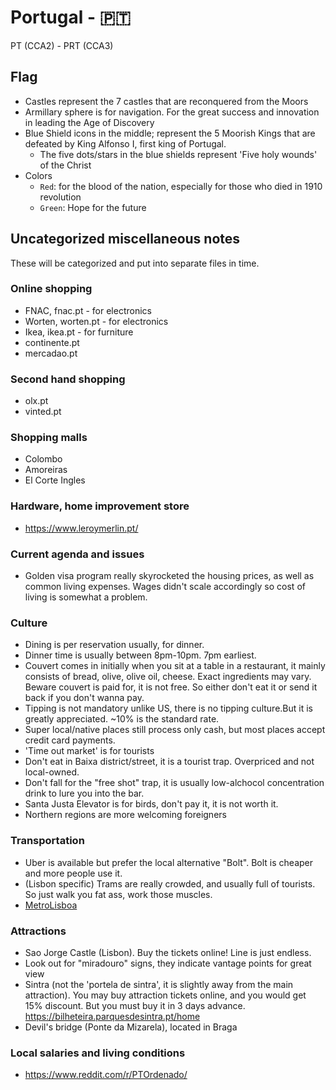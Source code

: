 # Portugal -  :portugal:
PT (CCA2) - PRT (CCA3)

## Flag

- Castles represent the 7 castles that are reconquered from the Moors
- Armillary sphere is for navigation. For the great success and innovation in leading the Age of Discovery
- Blue Shield icons in the middle; represent the 5 Moorish Kings that are defeated by King Alfonso I, first king of Portugal. 
	- The five dots/stars in the blue shields represent 'Five holy wounds' of the Christ
- Colors
	- `Red`: for the blood of the nation, especially for those who died in 1910 revolution
	- `Green`: Hope for the future

## Uncategorized miscellaneous notes
These will be categorized and put into separate files in time.

### Online shopping

- FNAC, fnac.pt - for electronics
- Worten, worten.pt - for electronics
- Ikea, ikea.pt - for furniture
- continente.pt
- mercadao.pt

### Second hand shopping

- olx.pt
- vinted.pt

### Shopping malls
- Colombo
- Amoreiras
- El Corte Ingles

### Hardware, home improvement store

- https://www.leroymerlin.pt/

### Current agenda and issues
- Golden visa program really skyrocketed the housing prices, as well as common living expenses. Wages didn't scale accordingly so cost of living is somewhat a problem.


### Culture
- Dining is per reservation usually, for dinner.
- Dinner time is usually between 8pm-10pm. 7pm earliest.
- Couvert comes in initially when you sit at a table in a restaurant, it mainly consists of bread, olive, olive oil, cheese. Exact ingredients may vary. Beware couvert is paid for, it is not free. So either don't eat it or send it back if you don't wanna pay.
- Tipping is not mandatory unlike US, there is no tipping culture.But it is greatly appreciated. ~10% is the standard rate.
- Super local/native places still process only cash, but most places accept credit card payments.
- 'Time out market' is for tourists
- Don't eat in Baixa district/street, it is a tourist trap. Overpriced and not local-owned.
- Don't fall for the "free shot" trap, it is usually low-alchocol concentration drink to lure you into the bar.
- Santa Justa Elevator is for birds, don't pay it, it is not worth it.
- Northern regions are more welcoming foreigners

### Transportation
- Uber is available but prefer the local alternative "Bolt". Bolt is cheaper and more people use it.
- (Lisbon specific) Trams are really crowded, and usually full of tourists. So just walk you fat ass, work those muscles. 
- [MetroLisboa](https://www.metrolisboa.pt/en/)

### Attractions
- Sao Jorge Castle (Lisbon). Buy the tickets online! Line is just endless.
- Look out for "miradouro" signs, they indicate vantage points for great view
- Sintra (not the 'portela de sintra', it is slightly away from the main attraction). You may buy attraction tickets online, and you would get 15% discount. But you must buy it in 3 days advance. https://bilheteira.parquesdesintra.pt/home
- Devil's bridge (Ponte da Mizarela), located in Braga

### Local salaries and living conditions

- https://www.reddit.com/r/PTOrdenado/

